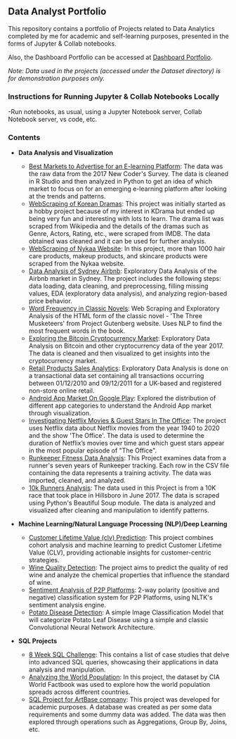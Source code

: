 ## Data Analyst Portfolio

This repository contains a portfolio of Projects related to Data Analytics completed by me for academic and self-learning purposes, presented in the forms of Jupyter & Collab notebooks.

Also, the Dashboard Portfolio can be accessed at [Dashboard Portfolio](https://www.novypro.com/profile_projects/durgaptm).

*Note: Data used in the projects (accessed under the Dataset directory) is for demonstration purposes only.*

### Instructions for Running Jupyter & Collab Notebooks Locally
-Run notebooks, as usual, using a Jupyter Notebook server, Collab Notebook server, vs code, etc.

### Contents
    
- **Data Analysis and Visualization**
    - [Best Markets to Advertise for an E-learning Platform](https://github.com/durgaptm/Data-Analysis/tree/main/Best%20Market%20to%20Advertise%20for%20an%20e-learning%20app): The data was the raw data from the 2017 New Coder's Survey. The data is cleaned in R Studio and then analyzed in Python to get an idea of which market to focus on for an emerging e-learning platform after looking at the trends and patterns.
    - [WebScraping of Korean Dramas](https://github.com/durgaptm/Data-Analysis/tree/main/Webscraping): This project was initially started as a hobby project because of my interest in KDrama but ended up being very fun and interesting with lots to learn. The drama list was scraped from Wikipedia and the details of the dramas such as Genre, Actors, Rating, etc., were scraped from IMDB. The data obtained was cleaned and it can be used for further analysis.
    - [WebScraping of Nykaa Website](https://github.com/durgaptm/Data-Analysis/tree/main/Webscraping): In this project, more than 1000 hair care products, makeup products, and skincare products were scraped from the Nykaa website.
    - [Data Analysis of Sydney Airbnb](https://github.com/durgaptm/Data-Analysis/tree/main/Data%20Analysis%20of%20Sydney%20Airbnb):  Exploratory Data Analysis of the Airbnb market in Sydney. The project includes the following steps: data loading, data cleaning, and preprocessing, filling missing values, EDA (exploratory data analysis), and analyzing region-based price behavior.
    - [Word Frequency in Classic Novels](https://github.com/durgaptm/Data-Analysis/tree/main/Word%20Frequency%20of%20Three%20Musketeers):  Web Scraping and Exploratory Analysis of the HTML form of the classic novel - 'The Three Musketeers' from Project Gutenberg website. Uses NLP to find the most frequent words in the book.
    - [Exploring the Bitcoin Cryptocurrency Market](https://github.com/durgaptm/Data-Analysis/tree/main/Bitcoin%20Cryptocurrency%20Market%20Analysis): Exploratory Data Analysis on Bitcoin and other cryptocurrency data of the year 2017. The data is cleaned and then visualized to get insights into the cryptocurrency market.
    - [Retail Products Sales Analytics](https://github.com/durgaptm/Data-Analysis/tree/main/Retail%20Products%20Sales%20Analytics): Exploratory Data Analysis is done on a transactional data set containing all transactions occurring between 01/12/2010 and 09/12/2011 for a UK-based and registered non-store online retail.
    - [Android App Market On Google Play](https://github.com/durgaptm/Data-Analysis/tree/main/Android%20App%20Market%20in%20Google%20Play): Explored the distribution of different app categories to understand the Android App market through visualization.
    - [Investigating Netflix Movies & Guest Stars In The Office](https://github.com/durgaptm/Data-Analysis/tree/main/Investigating%20Netflix%20Movies%20%26%20Guest%20Stars%20In%20The%20Office): The project uses Netflix data about Netflix movies from the year 1940 to 2020 and the show 'The Office'. The data is used to determine the duration of Netflix’s movies over time and which guest stars appear in the most popular episode of "The Office".
    - [Runkeeper Fitness Data Analysis](https://github.com/durgaptm/Data-Analysis/tree/main/Runkeeper%20Fitness%20Data%20Analysis): This Project examines data from a runner's seven years of Runkeeper tracking. Each row in the CSV file containing the data represents a training activity. The data was imported, cleaned, and analyzed.
    - [10k Runners Analysis](https://github.com/durgaptm/Data-Analysis/tree/main/10K%20Runners%20Analysis): The data used in this Project is from a 10K race that took place in Hillsboro in June 2017. The data is scraped using  Python's Beautiful Soup module. The data is analyzed and visualized after cleaning and manipulation to identify patterns. 

- **Machine Learning/Natural Language Processing (NLP)/Deep Learning**
    - [Customer Lifetime Value (clv) Prediction](https://github.com/durgaptm/Data-Analysis/tree/main/Customer%20Lifetime%20Value%20Prediction): This project combines cohort analysis and machine learning to predict Customer Lifetime Value (CLV), providing actionable insights for customer-centric strategies.
    - [Wine Quality Detection](https://github.com/durgaptm/Data-Analysis/tree/main/Wine%20Quality%20Detection): The project aims to predict the quality of red wine and analyze the chemical properties that influence the standard of wine.
    - [Sentiment Analysis of P2P Platforms](https://github.com/durgaptm/Data-Analysis/tree/main/Sentiment%20Analysis%20of%20P2P%20Platforms): 2-way polarity (positive and negative) classification system for P2P Platforms, using NLTK's sentiment analysis engine.
    - [Potato Disease Detection](https://github.com/durgaptm/Data-Analysis/tree/main/Potato%20Disease%20Detection): A simple Image Classification Model that will categorize Potato Leaf Disease using a simple and classic Convolutional Neural Network Architecture.

- **SQL Projects**
    - [8 Week SQL Challenge](https://github.com/durgaptm/Data-Analysis/tree/main/8%20Week%20SQL%20Challenge): This contains a list of case studies that delve into advanced SQL queries, showcasing their applications in data analysis and manipulation.
    - [Analyzing the World Population](https://github.com/durgaptm/Data-Analysis/tree/main/Analyze%20World%20Population): In this project, the dataset by CIA World Factbook was used to explore how the world population spreads across different countries.
    - [SQL Project for ArtBase company](https://github.com/durgaptm/Data-Analysis/tree/main/SQL%20Project%20for%20ArtBase%20company): This project was developed for academic purposes. A database was created as per some data requirements and some dummy data was added. The data was then explored through operations such as Aggregations, Group By, Joins, etc.
